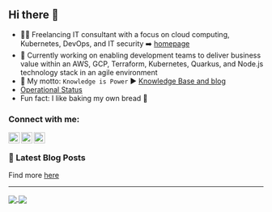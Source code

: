 ## Hi there 👋

- :man_office_worker: Freelancing IT consultant with a focus on cloud computing, Kubernetes, DevOps, and IT security ➡️ [homepage](https://mijope.de)
- 🔨 Currently working on enabling development teams to deliver business value within an AWS, GCP, Terraform, Kubernetes, Quarkus, and Node.js technology stack in an agile environment
- 💯 My motto: `Knowledge is Power` ▶️ [Knowledge Base and blog](https://rootknecht.net/)
- [Operational Status](https://allaman.github.io/status/)
- Fun fact: I like baking my own bread 🍞

### Connect with me:

[<img align="left" alt="linkedin | LinkedIn" width="22px" src="https://cdn.jsdelivr.net/npm/simple-icons@v3/icons/linkedin.svg" />][linkedin]
[<img align="left" alt="xing | Instagram" width="22px" src="https://cdn.jsdelivr.net/npm/simple-icons@v3/icons/xing.svg" />][xing]
[<img align="left" alt="allamann | Twitter" width="22px" src="https://cdn.jsdelivr.net/npm/simple-icons@v3/icons/twitter.svg" />][twitter]

<br />

### 📕 Latest Blog Posts

<!-- BLOG-POST-LIST:START -->
<!-- BLOG-POST-LIST:END -->

Find more [here](https://rootknecht.net/blog/)

---

<a href="https://github.com/anuraghazra/github-readme-stats">
  <img align="center" src="https://github-readme-stats.vercel.app/api/top-langs/?username=allaman&langs_count=10&layout=compact&theme=tokyonight&hide_title=true&exclude_repo=" />
</a>
<a href="https://github.com/anuraghazra/github-readme-stats">
  <img align="center" src="https://github-readme-stats.vercel.app/api?username=allaman&count_private=true&show_icons=true&theme=tokyonight&hide_rank=true&hide_title=true" />
</a>

[twitter]: https://twitter.com/@allamann
[linkedin]: https://www.linkedin.com/in/michael-peter-4aa918107/
[xing]: https://www.xing.com/profile/Michael_Peter94/
